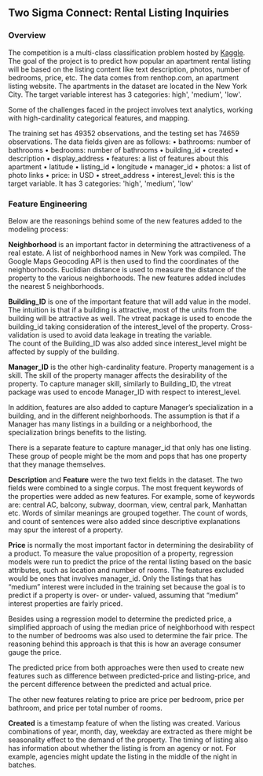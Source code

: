 ## Two Sigma Connect: Rental Listing Inquiries

### Overview
The competition is a multi-class classification problem hosted by [Kaggle](https://www.kaggle.com/c/two-sigma-connect-rental-listing-inquiries).  The goal of the project is to predict how popular an apartment rental listing will be based on the listing content like text description, photos, number of bedrooms, price, etc. The data comes from renthop.com, an apartment listing website.  The apartments in the dataset are located in the New York City.  The target variable interest has 3 categories: high', 'medium', 'low'.

Some of the challenges faced in the project involves text analytics, working with high-cardinality categorical features, and mapping.

The training set has 49352 observations, and the testing set has 74659 observations.
The data fields given are as follows:
•	bathrooms: number of bathrooms
•	bedrooms: number of bathrooms
•	building_id
•	created
•	description
•	display_address
•	features: a list of features about this apartment
•	latitude
•	listing_id
•	longitude
•	manager_id
•	photos: a list of photo links
•	price: in USD
•	street_address
•	interest_level: this is the target variable. It has 3 categories: 'high', 'medium', 'low'

### Feature Engineering
Below are the reasonings behind some of the new features added to the modeling process:  

**Neighborhood** is an important factor in determining the attractiveness of a real estate.   A list of neighborhood names in New York was compiled.  The Google Maps Geocoding API is then used to find the coordinates of the neighborhoods.  Euclidian distance is used to measure the distance of the property to the various neighborhoods.  The new features added includes the nearest 5 neighborhoods.   

**Building_ID** is one of the important feature that will add value in the model.  The intuition is that if a building is attractive, most of the units from the building will be attractive as well.  The vtreat package is used to encode the building_id taking consideration of the interest_level of the property.  Cross-validation is used to avoid data leakage in treating the variable.  
The count of the Building_ID was also added since interest_level might be affected by supply of the building.  

**Manager_ID** is the other high-cardinality feature.  Property management is a skill.  The skill of the property manager affects the desirability of the property.  To capture manager skill, similarly to Building_ID, the vtreat package was used to encode Manager_ID with respect to interest_level.  

In addition, features are also added to capture Manager’s specialization in a building, and in the different neighborhoods.  The assumption is that if a Manager has many listings in a building or a neighborhood, the specialization brings benefits to the listing.

There is a separate feature to capture manager_id that only has one listing.  These group of people might be the mom and pops that has one property that they manage themselves.    

**Description** and **Feature** were the two text fields in the dataset.  The two fields were combined to a single corpus.  The most frequent keywords of the properties were added as new features.  For example, some of keywords are: central AC, balcony, subway, doorman, view, central park, Manhattan etc.  Words of similar meanings are grouped together.   The count of words, and count of sentences were also added since descriptive explanations may spur the interest of a property.  

**Price** is normally the most important factor in determining the desirability of a product.  To measure the value proposition of a property, regression models were run to predict the price of the rental listing based on the basic attributes, such as location and number of rooms.  The features excluded would be ones that involves manager_id.  Only the listings that has “medium” interest were included in the training set because the goal is to predict if a property is over- or under- valued, assuming that “medium” interest properties are fairly priced.    

Besides using a regression model to determine the predicted price, a simplified approach of using the median price of neighborhood with respect to the number of bedrooms was also used to determine the fair price.  The reasoning behind this approach is that this is how an average consumer gauge the price.   

The predicted price from both approaches were then used to create new features such as difference between predicted-price and listing-price, and the percent difference between the predicted and actual price. 

The other new features relating to price are price per bedroom, price per bathroom, and price per total number of rooms.

**Created** is a timestamp feature of when the listing was created.  Various combinations of year, month, day, weekday are extracted as there might be seasonality effect to the demand of the property.  The timing of listing also has information about whether the listing is from an agency or not.  For example, agencies might update the listing in the middle of the night in batches.  
